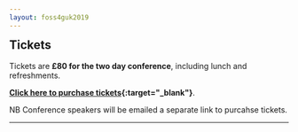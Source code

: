 ```yaml
---
layout: foss4guk2019
---
```

<h2 style="margin-top:0;">Tickets</h2>

Tickets are **&#163;80 for the two day conference**, including lunch and refreshments.

**[Click here to purchase tickets](https://www.eventbrite.co.uk/e/foss4guk-2019-tickets-64538005913 "FOSS4GUK 2019 Tickets"){:target="_blank"}**.

NB Conference speakers will be emailed a separate link to purcahse tickets.

----------------------